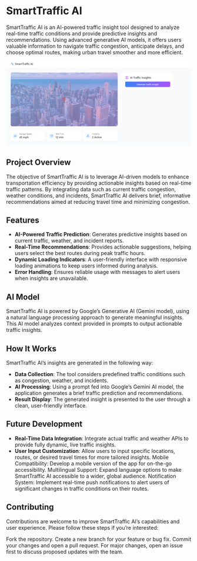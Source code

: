 # SmartTraffic AI

SmartTraffic AI is an AI-powered traffic insight tool designed to analyze real-time traffic conditions and provide predictive insights and recommendations. Using advanced generative AI models, it offers users valuable information to navigate traffic congestion, anticipate delays, and choose optimal routes, making urban travel smoother and more efficient.

![Alt text for image](src/assets/smart.PNG)

## Project Overview

The objective of SmartTraffic AI is to leverage AI-driven models to enhance transportation efficiency by providing actionable insights based on real-time traffic patterns. By integrating data such as current traffic congestion, weather conditions, and incidents, SmartTraffic AI delivers brief, informative recommendations aimed at reducing travel time and minimizing congestion.

## Features

- **AI-Powered Traffic Prediction**: Generates predictive insights based on current traffic, weather, and incident reports.
- **Real-Time Recommendations**: Provides actionable suggestions, helping users select the best routes during peak traffic hours.
- **Dynamic Loading Indicators**: A user-friendly interface with responsive loading animations to keep users informed during analysis.
- **Error Handling**: Ensures reliable usage with messages to alert users when insights are unavailable.

## AI Model

SmartTraffic AI is powered by Google’s Generative AI (Gemini model), using a natural language processing approach to generate meaningful insights. This AI model analyzes context provided in prompts to output actionable traffic insights.

## How It Works
SmartTraffic AI’s insights are generated in the following way:

- **Data Collection**: The tool considers predefined traffic conditions such as congestion, weather, and incidents.
- **AI Processing**: Using a prompt fed into Google’s Gemini AI model, the application generates a brief traffic prediction and recommendations.
- **Result Display**: The generated insight is presented to the user through a clean, user-friendly interface.

## Future Development
- **Real-Time Data Integration**: Integrate actual traffic and weather APIs to provide fully dynamic, live traffic insights.
- **User Input Customization**: Allow users to input specific locations, routes, or desired travel times for more tailored insights.
Mobile Compatibility: Develop a mobile version of the app for on-the-go accessibility.
Multilingual Support: Expand language options to make SmartTraffic AI accessible to a wider, global audience.
Notification System: Implement real-time push notifications to alert users of significant changes in traffic conditions on their routes.

## Contributing
Contributions are welcome to improve SmartTraffic AI’s capabilities and user experience. Please follow these steps if you’re interested:

Fork the repository.
Create a new branch for your feature or bug fix.
Commit your changes and open a pull request.
For major changes, open an issue first to discuss proposed updates with the team.